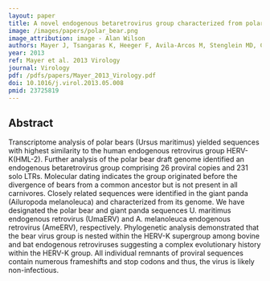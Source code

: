 ```yaml
---
layout: paper
title: A novel endogenous betaretrovirus group characterized from polar bears (Ursus maritimus) and giant pandas (Ailuropoda melanoleuca).
image: /images/papers/polar_bear.png
image_attribution: image - Alan Wilson 
authors: Mayer J, Tsangaras K, Heeger F, Avila-Arcos M, Stenglein MD, Chen W, Sun W, Mazzoni CJ, Osterrieder N, Greenwood AD
year: 2013
ref: Mayer et al. 2013 Virology
journal: Virology
pdf: /pdfs/papers/Mayer_2013_Virology.pdf
doi: 10.1016/j.virol.2013.05.008
pmid: 23725819
---
```


## Abstract

Transcriptome analysis of polar bears (Ursus maritimus) yielded sequences with highest similarity to the human endogenous retrovirus group HERV-K(HML-2). Further analysis of the polar bear draft genome identified an endogenous betaretrovirus group comprising 26 proviral copies and 231 solo LTRs. Molecular dating indicates the group originated before the divergence of bears from a common ancestor but is not present in all carnivores. Closely related sequences were identified in the giant panda (Ailuropoda melanoleuca) and characterized from its genome. We have designated the polar bear and giant panda sequences U. maritimus endogenous retrovirus (UmaERV) and A. melanoleuca endogenous retrovirus (AmeERV), respectively. Phylogenetic analysis demonstrated that the bear virus group is nested within the HERV-K supergroup among bovine and bat endogenous retroviruses suggesting a complex evolutionary history within the HERV-K group. All individual remnants of proviral sequences contain numerous frameshifts and stop codons and thus, the virus is likely non-infectious.
